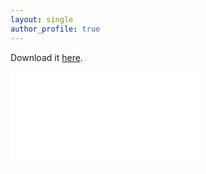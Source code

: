 ```yaml
---
layout: single
author_profile: true
---
```

Download it [here](assets/CV2024Dec.pdf).

<embed src="assets/CV2024Dec.pdf" type="application/pdf" />